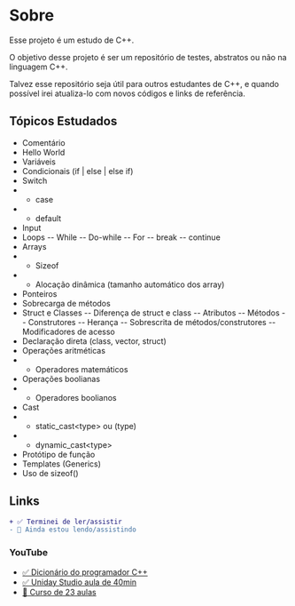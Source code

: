 # Sobre

Esse projeto é um estudo de C++.

O objetivo desse projeto é ser um repositório de testes, abstratos ou não na linguagem C++.

Talvez esse repositório seja útil para outros estudantes de C++, e quando possível irei atualiza-lo com novos códigos e links de referência.

## Tópicos Estudados

- Comentário
- Hello World
- Variáveis
- Condicionais (if | else | else if)
- Switch
- - case
- - default
- Input
- Loops
  -- While
  -- Do-while
  -- For
  -- break
  -- continue
- Arrays
- - Sizeof
- - Alocação dinâmica (tamanho automático dos array)
- Ponteiros
- Sobrecarga de métodos
- Struct e Classes
  -- Diferença de struct e class
  -- Atributos
  -- Métodos
  -- Construtores
  -- Herança
  -- Sobrescrita de métodos/construtores
  -- Modificadores de acesso
- Declaração direta (class, vector, struct)
- Operações aritméticas
- - Operadores matemáticos
- Operações boolianas
- - Operadores boolianos
- Cast
- - static_cast&lt;type&gt; ou (type)
- - dynamic_cast&lt;type&gt;
- Protótipo de função
- Templates (Generics)
- Uso de sizeof()

## Links

```diff
+ ✅ Terminei de ler/assistir
- 🔎 Ainda estou lendo/assistindo
```

### YouTube

- [✅ Dicionário do programador C++](https://youtu.be/AQdABlihlGs)
- [✅ Uniday Studio aula de 40min](https://youtu.be/McbdxZ3Se2U)
- [🔎 Curso de 23 aulas](https://youtu.be/jg-QHbBWkco)
